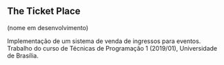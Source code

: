 ## The Ticket Place 
(nome em desenvolvimento)

Implementação de um sistema de venda de ingressos para eventos. Trabalho do curso de Técnicas de Programação 1 (2019/01), Universidade de Brasília.
